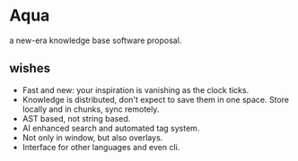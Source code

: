 # Aqua
a new-era knowledge base software proposal.

## wishes

- Fast and new: your inspiration is vanishing as the clock ticks.
- Knowledge is distributed, don't expect to save them in one space.
Store locally and in chunks, sync remotely.
- AST based, not string based.
- AI enhanced search and automated tag system.
- Not only in window, but also overlays.
- Interface for other languages and even cli.
